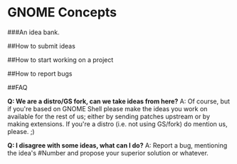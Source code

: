 GNOME Concepts
=====================
###An idea bank.



##How to submit ideas

##How to start working on a project

##How to report bugs

##FAQ

 


**Q: We are a distro/GS fork, can we take ideas from here?**
A: Of course, but if you're based on GNOME Shell please make the ideas you work on available for the rest of us; either by sending patches upstream or by making extensions. If you're a distro (i.e. not using GS/fork) do mention us, please. ;)

**Q: I disagree with some ideas, what can I do?**
A: Report a bug, mentioning the idea's #Number and propose your superior solution or whatever.





